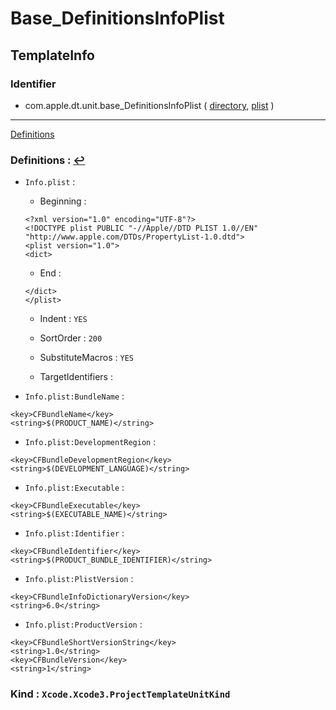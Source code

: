 # Base_DefinitionsInfoPlist

## TemplateInfo

### Identifier

- com.apple.dt.unit.base_DefinitionsInfoPlist ( [directory](/Applications/Xcode.app/Contents/Developer/Library/Xcode/Templates/Project%20Templates/Base/Base_DefinitionsInfoPlist.xctemplate), [plist](/Applications/Xcode.app/Contents/Developer/Library/Xcode/Templates/Project%20Templates/Base/Base_DefinitionsInfoPlist.xctemplate/TemplateInfo.plist) )

---
<span id="a_Definitions">[Definitions](#f_Definitions)</span>

### Definitions :  <span id="f_Definitions"/>[↩](#a_Definitions)

- `Info.plist` : 

	- Beginning : 

	```
	<?xml version="1.0" encoding="UTF-8"?>
	<!DOCTYPE plist PUBLIC "-//Apple//DTD PLIST 1.0//EN" "http://www.apple.com/DTDs/PropertyList-1.0.dtd">
	<plist version="1.0">
	<dict>
	
	```

	- End : 

	```
	</dict>
	</plist>
	```

	- Indent : `YES`

	- SortOrder : `200`

	- SubstituteMacros : `YES`

	- TargetIdentifiers : 

- `Info.plist:BundleName` : 

```
<key>CFBundleName</key>
<string>$(PRODUCT_NAME)</string>

```

- `Info.plist:DevelopmentRegion` : 

```
<key>CFBundleDevelopmentRegion</key>
<string>$(DEVELOPMENT_LANGUAGE)</string>

```

- `Info.plist:Executable` : 

```
<key>CFBundleExecutable</key>
<string>$(EXECUTABLE_NAME)</string>

```

- `Info.plist:Identifier` : 

```
<key>CFBundleIdentifier</key>
<string>$(PRODUCT_BUNDLE_IDENTIFIER)</string>

```

- `Info.plist:PlistVersion` : 

```
<key>CFBundleInfoDictionaryVersion</key>
<string>6.0</string>

```

- `Info.plist:ProductVersion` : 

```
<key>CFBundleShortVersionString</key>
<string>1.0</string>
<key>CFBundleVersion</key>
<string>1</string>

```

### Kind : `Xcode.Xcode3.ProjectTemplateUnitKind`
